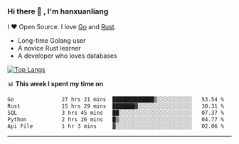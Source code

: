 ### Hi there 👋 , I'm hanxuanliang

<!--
**hanxuanliang/hanxuanliang** is a ✨ _special_ ✨ repository because its `README.md` (this file) appears on your GitHub profile.

Here are some ideas to get you started:

- 🔭 I’m currently working on ...
- 🌱 I’m currently learning ...
- 👯 I’m looking to collaborate on ...
- 🤔 I’m looking for help with ...
- 💬 Ask me about ...
- 📫 How to reach me: ...
- 😄 Pronouns: ...
- ⚡ Fun fact: ...
-->
I ❤ Open Source. I love [Go](https://golang.org) and [Rust](https://www.rust-lang.org/zh-CN/).

* Long-time Golang user
* A novice Rust learner
* A developer who loves databases

[![Top Langs](https://github-readme-stats.vercel.app/api?username=hanxuanliang&show_icons=true&count_private=true&line_height=40)](https://github.com/anuraghazra/github-readme-stats)

📊 **This week I spent my time on**
<!--START_SECTION:waka-->

```txt
Go               27 hrs 21 mins  █████████████▒░░░░░░░░░░░   53.54 %
Rust             15 hrs 29 mins  ███████▓░░░░░░░░░░░░░░░░░   30.31 %
SQL              3 hrs 45 mins   ██░░░░░░░░░░░░░░░░░░░░░░░   07.37 %
Python           2 hrs 26 mins   █▒░░░░░░░░░░░░░░░░░░░░░░░   04.77 %
Api File         1 hr 3 mins     ▓░░░░░░░░░░░░░░░░░░░░░░░░   02.06 %
```

<!--END_SECTION:waka-->

***
